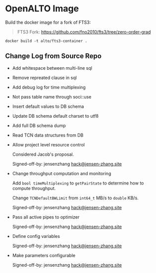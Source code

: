 # OpenALTO Image

Build the docker image for a fork of FTS3:

> FTS3 Fork: https://github.com/fno2010/fts3/tree/zero-order-grad

```
docker build -t alto/fts3-container .
```

## Change Log from Source Repo

- Add whitespace between multi-line sql

- Remove repreated clause in sql

- Add debug log for time multiplexing

- Not pass table name through soci::use

- Insert default values to DB schema

- Update DB schema default charset to utf8

- Add full DB schema dump

- Read TCN data structures from DB

- Allow project level resource control

    Considered Jacob's proposal.

    Signed-off-by: jensenzhang <hack@jensen-zhang.site>

- Change throughput computation and monitoring

    Add `bool timeMultiplexing` to `getPairState` to determine how to
    compute throughput.

    Change `TCNDefaultBWLimit` from `int64_t` MB/s to `double` KB/s.

    Signed-off-by: jensenzhang <hack@jensen-zhang.site>

- Pass all active pipes to optimizer

    Signed-off-by: jensenzhang <hack@jensen-zhang.site>

- Define config variables

    Signed-off-by: jensenzhang <hack@jensen-zhang.site>

- Make parameters configurable

    Signed-off-by: jensenzhang <hack@jensen-zhang.site>